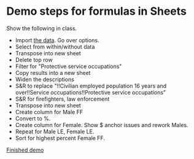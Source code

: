 # Demo steps for formulas in Sheets

Show the following in class.

- Import [the data](demo-formulas-data.csv?raw=true). Go over options.
- Select from within/without data
- Transpose into new sheet
- Delete top row
- Filter for "Protective service occupations"
- Copy results into a new sheet
- Widen the descriptions
- S&R to replace "!!Civilian employed population 16 years and over!!Service occupations!!Protective service occupations"
- S&R for firefighters, law enforcement
- Transpose into new sheet
- Create column for Male FF
- Convert to %.
- Create column for Female. Show $ anchor issues and rework Males.
- Repeat for Male LE, Female LE.
- Sort for highest percent Female FF.

[Finished demo](https://docs.google.com/spreadsheets/d/1F43uAfrFKh2OuQX_v-6GK-xyxDtLSJ8aKCzmAG4fBdY/edit#gid=189345694)
